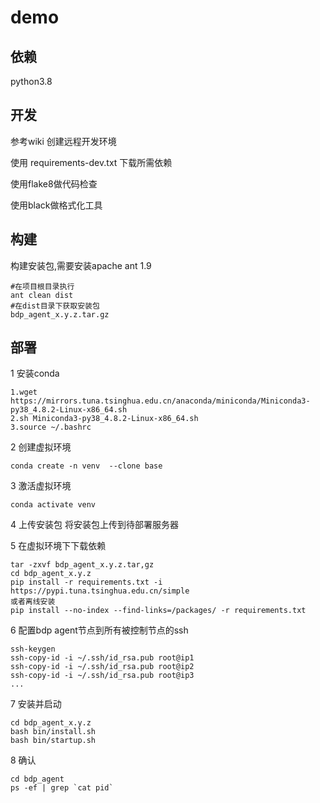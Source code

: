 # demo

## 依赖

python3.8

## 开发

参考wiki 创建远程开发环境

使用 requirements-dev.txt 下载所需依赖

使用flake8做代码检查

使用black做格式化工具

## 构建
构建安装包,需要安装apache ant 1.9

```
#在项目根目录执行
ant clean dist
#在dist目录下获取安装包
bdp_agent_x.y.z.tar.gz
```

## 部署


1 安装conda

```
1.wget https://mirrors.tuna.tsinghua.edu.cn/anaconda/miniconda/Miniconda3-py38_4.8.2-Linux-x86_64.sh
2.sh Miniconda3-py38_4.8.2-Linux-x86_64.sh
3.source ~/.bashrc
```

2 创建虚拟环境

```
conda create -n venv  --clone base
```

3 激活虚拟环境

```
conda activate venv
```

4 上传安装包
将安装包上传到待部署服务器

5 在虚拟环境下下载依赖

```
tar -zxvf bdp_agent_x.y.z.tar,gz
cd bdp_agent_x.y.z
pip install -r requirements.txt -i https://pypi.tuna.tsinghua.edu.cn/simple
或者离线安装
pip install --no-index --find-links=/packages/ -r requirements.txt

```

6 配置bdp agent节点到所有被控制节点的ssh

```
ssh-keygen
ssh-copy-id -i ~/.ssh/id_rsa.pub root@ip1
ssh-copy-id -i ~/.ssh/id_rsa.pub root@ip2
ssh-copy-id -i ~/.ssh/id_rsa.pub root@ip3
...

```


7 安装并启动

````
cd bdp_agent_x.y.z
bash bin/install.sh
bash bin/startup.sh

````

8 确认
```
cd bdp_agent
ps -ef | grep `cat pid`

```


